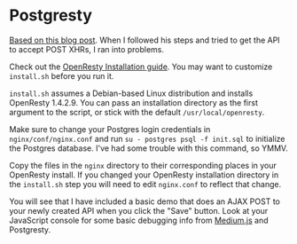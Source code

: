 Postgresty
===

[Based on this blog post](http://rny.io/nginx/postgresql/2013/07/26/simple-api-with-nginx-and-postgresql.html). When I followed his steps and tried to get the API to accept POST XHRs, I ran into problems.

Check out the [OpenResty Installation guide](http://openresty.org/#Installation). You may want to customize `install.sh` before you run it.

`install.sh` assumes a Debian-based Linux distribution and installs OpenResty 1.4.2.9. You can pass an installation directory as the first argument to the script, or stick with the default `/usr/local/openresty`.

Make sure to change your Postgres login credentials in `nginx/conf/nginx.conf` and run `su - postgres psql -f init.sql` to initialize the Postgres database. I've had some trouble with this command, so YMMV. 

Copy the files in the `nginx` directory to their corresponding places in your OpenResty install. If you changed your OpenResty installation directory in the `install.sh` step you will need to edit `nginx.conf` to reflect that change.

You will see that I have included a basic demo that does an AJAX POST to your newly created API when you click the "Save" button. Look at your JavaScript console for some basic debugging info from [Medium.js](http://jakiestfu.github.io/Medium.js/docs/) and Postgresty.
